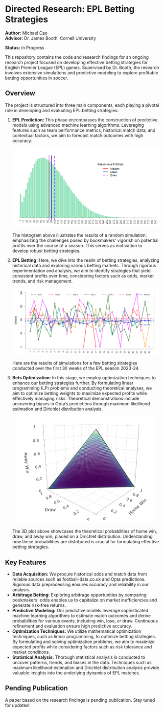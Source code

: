 # Directed Research: EPL Betting Strategies
**Author:** Michael Cao  
**Advisor:** Dr. James Booth, Cornell University

**Status:** In Progress

This repository contains the code and research findings for an ongoing research project focused on developing effective betting strategies for English Premier League (EPL) games. Supervised by Dr. Booth, the research involves extensive simulations and predictive modeling to explore profitable betting opportunities in soccer.

## Overview
The project is structured into three main components, each playing a pivotal role in developing and evaluating EPL betting strategies:

1. **EPL Prediction:** This phase encompasses the construction of predictive models using advanced machine learning algorithms. Leveraging features such as team performance metrics, historical match data, and contextual factors, we aim to forecast match outcomes with high accuracy.
   
   <p align="center">
   <img src="https://github.com/mic-cao/EPL-Betting-Strategies/blob/main/plots/plot1.png" alt="Histogram of Random Simulation Results" width="600">
   </p>

   The histogram above illustrates the results of a random simulation, emphasizing the challenges posed by bookmakers' vigorish on potential profits over the course of a season. This serves as motivation to develop robust betting strategies.

3. **EPL Betting:** Here, we dive into the realm of betting strategies, analyzing historical data and exploring various betting markets. Through rigorous experimentation and analysis, we aim to identify strategies that yield consistent profits over time, considering factors such as odds, market trends, and risk management.

   <p align="center">
   <img src="https://github.com/mic-cao/EPL-Betting-Strategies/blob/main/plots/plot3.png" alt="Simulation Results" width="750">
   </p>

   Here are the results of simulations for a few betting strategies conducted over the first 30 weeks of the EPL season 2023-24.

5. **Bets Optimization:** In this stage, we employ optimization techniques to enhance our betting strategies further. By formulating linear programming (LP) problems and conducting theoretical analyses, we aim to optimize betting weights to maximize expected profits while effectively managing risks. Theoretical demonstrations include uncovering biases in Opta’s predictions through maximum likelihood estimation and Dirichlet distribution analysis.

   <p align="center">
   <img src="https://github.com/mic-cao/EPL-Betting-Strategies/blob/main/plots/plot2.png" alt="3D Plot of Theoretical Probabilities" width="450">
   </p>

   The 3D plot above showcases the theoretical probabilities of home win, draw, and away win, placed on a Dirichlet distribution. Understanding how these probabilities are distributed is crucial for formulating effective betting strategies.

## Key Features
- **Data Acquisition:** We procure historical odds and match data from reliable sources such as football-data.co.uk and Opta predictions. Rigorous data preprocessing ensures accuracy and reliability in our analysis.
- **Arbitrage Betting:** Exploring arbitrage opportunities by comparing bookmakers' odds enables us to capitalize on market inefficiencies and generate risk-free returns.
- **Predictive Modeling:** Our predictive models leverage sophisticated machine learning algorithms to estimate match outcomes and derive probabilities for various events, including win, lose, or draw. Continuous refinement and evaluation ensure high predictive accuracy.
- **Optimization Techniques:** We utilize mathematical optimization techniques, such as linear programming, to optimize betting strategies. By formulating and solving optimization problems, we aim to maximize expected profits while considering factors such as risk tolerance and market conditions.
- **Statistical Analysis:** Thorough statistical analysis is conducted to uncover patterns, trends, and biases in the data. Techniques such as maximum likelihood estimation and Dirichlet distribution analysis provide valuable insights into the underlying dynamics of EPL matches.

## Pending Publication
A paper based on the research findings is pending publication. Stay tuned for updates!
